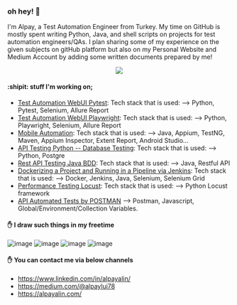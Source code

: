 ### oh hey! 👋

I'm Alpay, a Test Automation Engineer from Turkey. My time on GitHub is mostly spent writing Python, Java, and shell scripts on projects for test automation engineers/QAs. I plan sharing some of my experience on the given subjects on gitHub platform but also on my Personal Website and Medium Account by adding some written documents prepared by me!


<p align="center">
  <img src="https://media.giphy.com/media/XNOZZ2RxYdCNi/giphy.gif">
</p>

#### :shipit: stuff I'm working on;

* [Test Automation WebUI Pytest](https://github.com/alpayalin78/ZeroToHeroWebUI): Tech stack that is used: --> Python, Pytest, Selenium, Allure Report
* [Test Automation WebUI Playwright](): Tech stack that is used: --> Python, Playwright, Selenium, Allure Report
* [Mobile Automation](https://github.com/alpayalin78/mobileAutomation): Tech stack that is used: --> Java, Appium, TestNG, Maven, Appium Inspector, Extent Report, Android Studio...
* [API Testing Python -- Database Testing](): Tech stack that is used: --> Python, Postgre
* [Rest API Testing Java BDD](): Tech stack that is used: --> Java, Restful API
* [Dockerizing a Project and Running in a Pipeline via Jenkins](https://github.com/alpayalin78/selenium-alpay-docker): Tech stack that is used: --> Docker, Jenkins, Java, Selenium, Selenium Grid
* [Performance Testing Locust](https://github.com/alpayalin78/LocustTest): Tech stack that is used: --> Python Locust framework
* [API Automated Tests by POSTMAN](https://github.com/alpayalin78/postmanTrelloAPI) --> Postman, Javascript, Global/Environment/Collection Variables.

#### ✋ I draw such things in my freetime
![image](https://github.com/user-attachments/assets/fe520d64-dc9b-4896-b5f2-1f0f8483b0ad)
![image](https://github.com/user-attachments/assets/f58bd7e7-ba7d-40eb-9a68-0b03e34123fc)
![image](https://github.com/user-attachments/assets/f05843e6-5a85-41ee-858b-cac0e1623be4)
![image](https://github.com/user-attachments/assets/af8eaebf-630e-4483-88e6-520c1aa1795a)

#### ✋ You can contact me via below channels
* https://www.linkedin.com/in/alpayalin/
* https://medium.com/@alpaylui78
* https://alpayalin.com/
